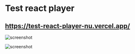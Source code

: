 # Test react player

## https://test-react-player-nu.vercel.app/

![screenshot](https://i.ibb.co/dmGzss1/react-player-screen.jpg)

![screenshot](https://i.ibb.co/cwQb2rX/react-player-screen2.jpg)
